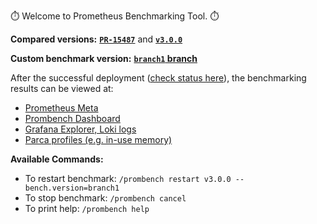 ⏱️ Welcome to Prometheus Benchmarking Tool. ⏱️

**Compared versions:** [**`PR-15487`**](http://prombench.example.com/15487/prometheus-pr) and [**`v3.0.0`**](http://prombench.example.com/15487/prometheus-release)

**Custom benchmark version:** [**`branch1` branch**](https://github.com/prometheus/test-infra/tree/branch1/prombench/manifests/prombench)

After the successful deployment ([check status here](https://github.com/prometheus/prometheus/actions/workflows/prombench.yml)), the benchmarking results can be viewed at:

- [Prometheus Meta](http://prombench.example.com/prometheus-meta/graph?g0.expr={namespace%3D"prombench-15487"}&g0.tab=1)
- [Prombench Dashboard](http://prombench.example.com/grafana/d/7gmLoNDmz/prombench?orgId=1&var-pr-number=15487)
- [Grafana Explorer, Loki logs](http://prombench.example.com/grafana/explore?orgId=1&left=["now-6h","now","loki-meta",{},{"mode":"Logs"},{"ui":[true,true,true,"none"]}])
- [Parca profiles (e.g. in-use memory)](http://prombench.example.com/profiles?expression_a=memory%3Ainuse_space%3Abytes%3Aspace%3Abytes%7Bpr_number%3D%2215487%22%7D&time_selection_a=relative:minute|15)

**Available Commands:**
* To restart benchmark: `/prombench restart v3.0.0 --bench.version=branch1`
* To stop benchmark: `/prombench cancel`
* To print help: `/prombench help`
